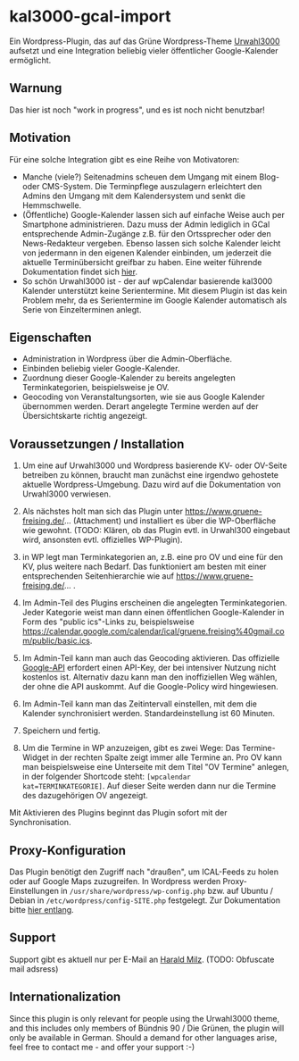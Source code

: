 # kal3000-gcal-import

Ein Wordpress-Plugin, das auf das Grüne Wordpress-Theme <a href="http://kre8tiv.de/urwahl3000/">Urwahl3000</a> aufsetzt und eine Integration beliebig vieler öffentlicher Google-Kalender ermöglicht.   
  
## Warnung

Das hier ist noch "work in progress", und es ist noch nicht benutzbar!   

## Motivation

Für eine solche Integration gibt es eine Reihe von Motivatoren:

* Manche (viele?) Seitenadmins scheuen dem Umgang mit einem Blog- oder CMS-System. Die Terminpflege auszulagern erleichtert den Admins den Umgang mit dem Kalendersystem und senkt die Hemmschwelle. 
* (Öffentliche) Google-Kalender lassen sich auf einfache Weise auch per Smartphone administrieren. Dazu muss der Admin lediglich in GCal entsprechende Admin-Zugänge z.B. für den Ortssprecher oder den News-Redakteur vergeben. Ebenso lassen sich solche Kalender leicht von jedermann in den eigenen Kalender einbinden, um jederzeit die aktuelle Terminübersicht greifbar zu haben. Eine weiter führende Dokumentation findet sich <a href="https://www.gruene-freising.de/... ">hier</a>. 
* So schön Urwahl3000 ist - der auf wpCalendar basierende kal3000 Kalender unterstützt keine Serientermine. Mit diesem Plugin ist das kein Problem mehr, da es Serientermine im Google Kalender automatisch als Serie von Einzelterminen anlegt.

## Eigenschaften

* Administration in Wordpress über die Admin-Oberfläche.
* Einbinden beliebig vieler Google-Kalender.
* Zuordnung dieser Google-Kalender zu bereits angelegten Terminkategorien, beispielsweise je OV.
* Geocoding von Veranstaltungsorten, wie sie aus Google Kalender übernommen werden. Derart angelegte Termine werden auf der Übersichtskarte richtig angezeigt.


## Voraussetzungen / Installation

1. Um eine auf Urwahl3000 und Wordpress basierende KV- oder OV-Seite betreiben zu können, braucht man zunächst eine irgendwo gehostete aktuelle Wordpress-Umgebung. Dazu wird auf die Dokumentation von Urwahl3000 verwiesen.

2. Als nächstes holt man sich das Plugin unter https://www.gruene-freising.de/... (Attachment) und installiert es über die WP-Oberfläche wie gewohnt. (TODO: Klären, ob das Plugin evtl. in Urwahl300 eingebaut wird, ansonsten evtl. offizielles WP-Plugin). 

3. in WP legt man Terminkategorien an, z.B. eine pro OV und eine für den KV, plus weitere nach Bedarf. Das funktioniert am besten mit einer entsprechenden Seitenhierarchie wie auf https://www.gruene-freising.de/... . 

4. Im Admin-Teil des Plugins erscheinen die angelegten Terminkategorien. Jeder Kategorie weist man dann einen öffentlichen Google-Kalender in Form des "public ics"-Links zu, beispielsweise <a href="https://calendar.google.com/calendar/ical/gruene.freising%40gmail.com/public/basic.ics">https://calendar.google.com/calendar/ical/gruene.freising%40gmail.com/public/basic.ics</a>. 

5. Im Admin-Teil kann man auch das Geocoding aktivieren. Das offizielle <a href="https://developers.google.com/maps/documentation/geocoding/start">Google-API</a> erfordert einen API-Key, der bei intensiver Nutzung nicht kostenlos ist. Alternativ dazu kann man den inoffiziellen Weg wählen, der ohne die API auskommt. Auf die Google-Policy wird hingewiesen.

6. Im Admin-Teil kann man das Zeitintervall einstellen, mit dem die Kalender synchronisiert werden. Standardeinstellung ist 60 Minuten.

7. Speichern und fertig.

8. Um die Termine in WP anzuzeigen, gibt es zwei Wege: Das Termine-Widget in der rechten Spalte zeigt immer alle Termine an. Pro OV kann man beispielsweise eine Unterseite mit dem Titel "OV Termine" anlegen, in der folgender Shortcode steht: <code>[wpcalendar kat=TERMINKATEGORIE]</code>. Auf dieser Seite werden dann nur die Termine des dazugehörigen OV angezeigt.

Mit Aktivieren des Plugins beginnt das Plugin sofort mit der Synchronisation.

## Proxy-Konfiguration

Das Plugin benötigt den Zugriff nach "draußen", um ICAL-Feeds zu holen oder auf Google Maps zuzugreifen. In Wordpress werden Proxy-Einstellungen in <code>/usr/share/wordpress/wp-config.php</code> bzw. auf Ubuntu / Debian in <code>/etc/wordpress/config-SITE.php</code> festgelegt. Zur Dokumentation bitte <a href="https://developer.wordpress.org/reference/classes/wp_http_proxy/">hier entlang</a>. 

## Support

Support gibt es aktuell nur per E-Mail an <a href="mailto:hm@seneca.muc.de">Harald Milz</a>. (TODO: Obfuscate mail adsress)


## Internationalization

Since this plugin is only relevant for people using the Urwahl3000 theme, and this includes only members of Bündnis 90 / Die Grünen, the plugin will only be available in German. Should a demand for other languages arise, feel free to contact me - and offer your support :-) 
















